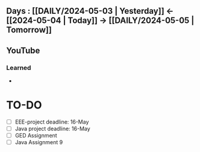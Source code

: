 ## Days : [[DAILY/2024-05-03 | Yesterday]]  <- [[2024-05-04 | Today]]  -> [[DAILY/2024-05-05 | Tomorrow]]


## YouTube


### Learned
- 

# TO-DO

- [ ] EEE-project deadline: 16-May
- [ ] Java project deadline: 16-May
- [ ] GED Assignment
- [ ] Java Assignment 9